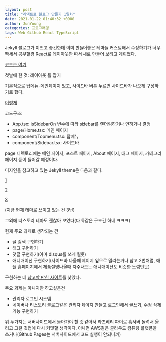 ```yaml
---
layout: post
title: "리액트로 블로그 만들기 1일차"
date: 2021-01-22 01:40:32 +0900
author: JunYoung
categories: 프로그래밍
tags: Web Github React TypeScript
---
```


Jekyll 블로그가 이쁘고 좋긴한데 이미 만들어놓은 테마들
커스텀해서 수정하기가 너무 빡세서 공부할겸 React로 레이아웃만 따서
새로 만들어 보려고 계획했다.

<a href = "https://github.com/JunYoung702/React_TS_Blog">코드는 여기</a>

첫날에 한 것: 레이아웃 틀 잡기

기본적으로 탑메뉴-메인페이지 있고, 사이드바 버튼 누르면
사이드바가 나오게 구성하기로 했다.

<a href = "http://jekyllthemes.org/themes/adam-blog/">이렇게</a>

코드구조:

- App.tsx: isSidebarOn 변수에 따라 sidebar를 렌더링하거나 안하거나 결정
- page/Home.tsx: 메인 페이지
- component/Topmenu.tsx: 탑메뉴
- component/Sidebar.tsx: 사이드바

page 디렉토리에는 메인 페이지, 포스트 페이지, About 페이지, 태그 페이지, 카테고리 페이지
등이 들어갈 예정이다.

디자인을 참고하고 있는 Jekyll theme은 다음과 같다.

<a href = "http://jekyllthemes.org/themes/adam-blog/">1</a>

<a href = "http://jekyllthemes.org/themes/hydejack/">2</a>

<a href = "http://jekyllthemes.org/themes/jekyll-theme-chirpy/">3</a>

(지금 현재 테마로 쓰이고 있는 건 3번)

그외에 티스토리 테마도 괜찮아 보였다(다 똑같은 구조긴 하네 ㅋㅋㅋ)

현재 주요 과제로 생각되는 건

- 글 검색 구현하기
- 태그 구현하기
- 댓글 구현하기(아마 disqus를 쓰게 될듯)
- 애니매이션 구현하기(사이드바 나올때 페이지 옆으로 밀리는거나 참고 2번처럼,
  애플 홈페이지에서 제품설명나올때 자주나오는 애니매이션도 비슷한 느낌인듯)

구현하는 데 <a href = "https://reactjsexample.com/">참고할 만한 사이트</a>를 찾았다.

주요 과제는 아니지만 하고싶은건

- 관리자 로그인 시스템
- 네이버나 티스토리 블로그같은 관리자 페이지 만들고 로그인해서 글쓰기, 수정 삭제 기능 구현하기

위 두가지는 서버사이드에서 돌아가야 할 것 같아서 라즈베리 파이로 홈서버 돌려서 올리고
그걸 깃헙에 다시 커밋할 생각이다. 아니면 AWS같은 클라우드 컴퓨팅 플랫폼을 쓰거나(Github Pages는 서버사이드에서 코드 실행이 안되니까)
